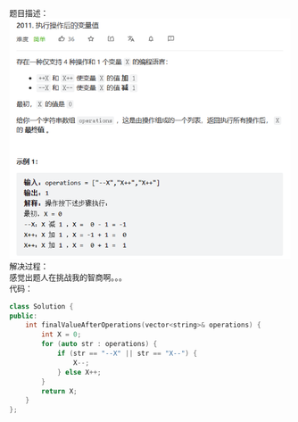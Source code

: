 题目描述：  
![image](/basical/string/image/image27.png)  
 解决过程：  
感觉出题人在挑战我的智商啊。。。  
代码： 
```cpp
class Solution {
public:
    int finalValueAfterOperations(vector<string>& operations) {
        int X = 0;
        for (auto str : operations) {
            if (str == "--X" || str == "X--") {
                X--;
            } else X++;
        }
        return X;
    }
};
```